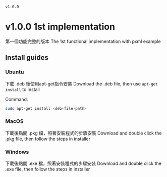 `v1.0.0`
# v1.0.0 1st implementation

第一個功能完整的版本
The 1st functional implementation with pxml example

## Install guides

### Ubuntu

下載 .deb 後使用apt-get指令安裝
Download the .deb file, then use `apt-get install` to install

Command:
```sh
sudo apt-get install <deb-file-path>
```

### MacOS

下載後點開 .pkg 檔，照著安裝程式的步驟安裝
Download and double click the .pkg file, then follow the steps in installer

### Windows

下載後點開 .exe 檔，照著安裝程式的步驟安裝
Download and double click the .exe file, then follow the steps in installer